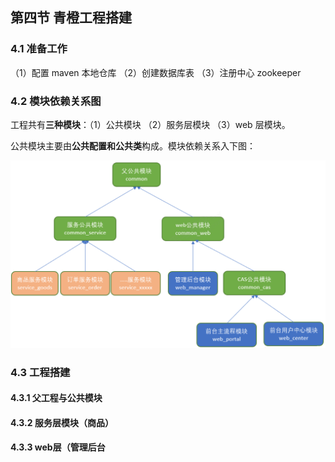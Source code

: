 ## 第四节 青橙工程搭建

### 4.1 准备工作

（1）配置 maven 本地仓库
（2）创建数据库表 
（3）注册中心 zookeeper 

### 4.2 模块依赖关系图

工程共有**三种模块**：（1）公共模块 （2）服务层模块 （3）web 层模块。

公共模块主要由**公共配置和公共类**构成。模块依赖关系入下图：

<img src="./img1/03-system-architecture.png" width=600>


### 4.3 工程搭建

#### 4.3.1 父工程与公共模块

#### 4.3.2 服务层模块（商品）



#### 4.3.3 web层（管理后台

